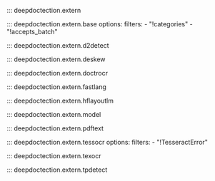 
::: deepdoctection.extern

::: deepdoctection.extern.base
    options:
        filters: 
            - "!categories"
            - "!accepts_batch"

::: deepdoctection.extern.d2detect

::: deepdoctection.extern.deskew

::: deepdoctection.extern.doctrocr

::: deepdoctection.extern.fastlang

::: deepdoctection.extern.hflayoutlm

::: deepdoctection.extern.model

::: deepdoctection.extern.pdftext

::: deepdoctection.extern.tessocr
    options:
        filters:
            - "!TesseractError"

::: deepdoctection.extern.texocr

::: deepdoctection.extern.tpdetect
